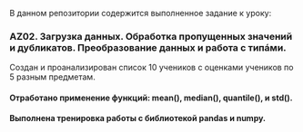 В данном репозитории содержится выполненное задание к уроку: 
### AZ02. Загрузка данных. Обработка пропущенных значений и дубликатов. Преобразование данных и работа с типáми.
Создан и проанализирован список 10 учеников с оценками учеников по 5 разным предметам.

#### Отработано применение функций: mean(), median(), quantile(), и std().
#### Выполнена тренировка работы с библиотекой pandas и numpy.
